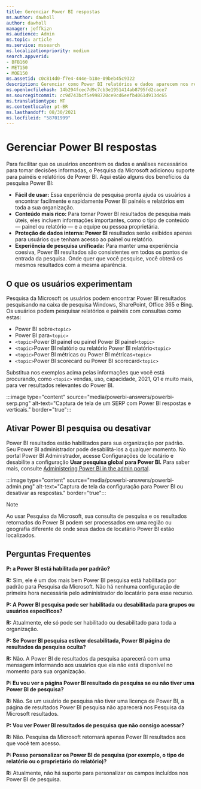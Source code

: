 ```yaml
---
title: Gerenciar Power BI respostas
ms.author: dawholl
author: dawholl
manager: jeffkizn
ms.audience: Admin
ms.topic: article
ms.service: mssearch
ms.localizationpriority: medium
search.appverid:
- BFB160
- MET150
- MOE150
ms.assetid: c0c814d0-f7e4-444e-b18e-09beb45c9322
description: Gerenciar como Power BI relatórios e dados aparecem nos resultados da pesquisa
ms.openlocfilehash: 14b294fcec7d9c7cb3e1951414ab8795fd2cace7
ms.sourcegitcommit: cc9d743bcf5e998720ce9cd6eefb4061d913dc65
ms.translationtype: MT
ms.contentlocale: pt-BR
ms.lasthandoff: 08/30/2021
ms.locfileid: "58701999"
---
```

# <a name="manage-power-bi-answers"></a>Gerenciar Power BI respostas

Para facilitar que os usuários encontrem os dados e análises necessários para tomar decisões informadas, o Pesquisa da Microsoft adicionou suporte para painéis e relatórios de Power BI. Aqui estão alguns dos benefícios da pesquisa Power BI:

* **Fácil de usar:** Essa experiência de pesquisa pronta ajuda os usuários a encontrar facilmente e rapidamente Power BI painéis e relatórios em toda a sua organização.
* **Conteúdo mais rico:** Para tornar Power BI resultados de pesquisa mais úteis, eles incluem informações importantes, como o tipo de conteúdo — painel ou relatório — e a equipe ou pessoa proprietária.
* **Proteção de dados interna: Power BI** resultados serão exibidos apenas para usuários que tenham acesso ao painel ou relatório.
* **Experiência de pesquisa unificada:** Para manter uma experiência coesiva, Power BI resultados são consistentes em todos os pontos de entrada da pesquisa. Onde quer que você pesquise, você obterá os mesmos resultados com a mesma aparência.

## <a name="what-users-experience"></a>O que os usuários experimentam

Pesquisa da Microsoft os usuários podem encontrar Power BI resultados pesquisando na caixa de pesquisa Windows, SharePoint, Office 365 e Bing. Os usuários podem pesquisar relatórios e painéis com consultas como estas:

* Power BI sobre`<topic>`
* Power BI para`<topic>`
* `<topic>`Power BI painel ou painel Power BI painel`<topic>`
* `<topic>`Power BI relatório ou relatório Power BI relatório`<topic>`
* `<topic>`Power BI métricas ou Power BI métricas`<topic>`
* `<topic>`Power BI scorecard ou Power BI scorecard`<topic>`

Substitua nos exemplos acima pelas informações que você está procurando, como `<topic>` vendas, uso, capacidade, 2021, Q1 e muito mais, para ver resultados relevantes do Power BI.

:::image type="content" source="media/powerbi-answers/powerbi-serp.png" alt-text="Captura de tela de um SERP com Power BI respostas e verticais." border="true":::

## <a name="turn-power-bi-search-on-or-off"></a>Ativar Power BI pesquisa ou desativar

Power BI resultados estão habilitados para sua organização por padrão. Seu Power BI administrador pode desabilitá-los a qualquer momento. No portal Power BI Administrador, acesse Configurações de locatário e desabilite a configuração **Usar pesquisa global para Power BI.** Para saber mais, consulte [Administering Power BI in the admin portal](/power-bi/admin/service-admin-portal#use-global-search-for-power-bi-preview).

:::image type="content" source="media/powerbi-answers/powerbi-admin.png" alt-text="Captura de tela da configuração para Power BI ou desativar as respostas." border="true":::

> [!NOTE]
> Ao usar Pesquisa da Microsoft, sua consulta de pesquisa e os resultados retornados do Power BI podem ser processados em uma região ou geografia diferente de onde seus dados de locatário Power BI estão localizados.

## <a name="frequently-asked-questions"></a>Perguntas Frequentes

**P: a Power BI está habilitada por padrão?**

**R:** Sim, ele é um dos mais bem Power BI pesquisa está habilitada por padrão para Pesquisa da Microsoft. Não há nenhuma configuração de primeira hora necessária pelo administrador do locatário para esse recurso.

**P: A Power BI pesquisa pode ser habilitada ou desabilitada para grupos ou usuários específicos?**

**R:** Atualmente, ele só pode ser habilitado ou desabilitado para toda a organização.

**P: Se Power BI pesquisa estiver desabilitada, Power BI página de resultados da pesquisa oculta?**

**R:** Não. A Power BI de resultados da pesquisa aparecerá com uma mensagem informando aos usuários que ela não está disponível no momento para sua organização.

**P: Eu vou ver a página Power BI resultado da pesquisa se eu não tiver uma Power BI de pesquisa?**

**R:** Não. Se um usuário de pesquisa não tiver uma licença de Power BI, a página de resultados Power BI pesquisa não aparecerá nos Pesquisa da Microsoft resultados.

**P: Vou ver Power BI resultados de pesquisa que não consigo acessar?**

**R:** Não. Pesquisa da Microsoft retornará apenas Power BI resultados aos que você tem acesso.

**P: Posso personalizar os Power BI de pesquisa (por exemplo, o tipo de relatório ou o proprietário do relatório)?**

**R:** Atualmente, não há suporte para personalizar os campos incluídos nos Power BI de pesquisa.